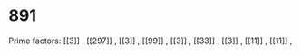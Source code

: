 # 891

Prime factors: [[3]] , [[297]] , [[3]] , [[99]] , [[3]] , [[33]] , [[3]] , [[11]] , [[11]] , 